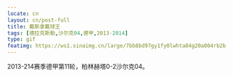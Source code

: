 ```yaml
---
locate: cn
layout: cn/post-full
title: 戴斯拿戴球王
tags: [德拉克斯勒,沙尔克04,德甲,2013-2014]
type: gif
featimg: https://ws1.sinaimg.cn/large/7bb8bd97gy1fy0lwhta84g20a004rb2b.gif
---
```


2013-214赛季德甲第11轮，柏林赫塔0-2沙尔克04。
